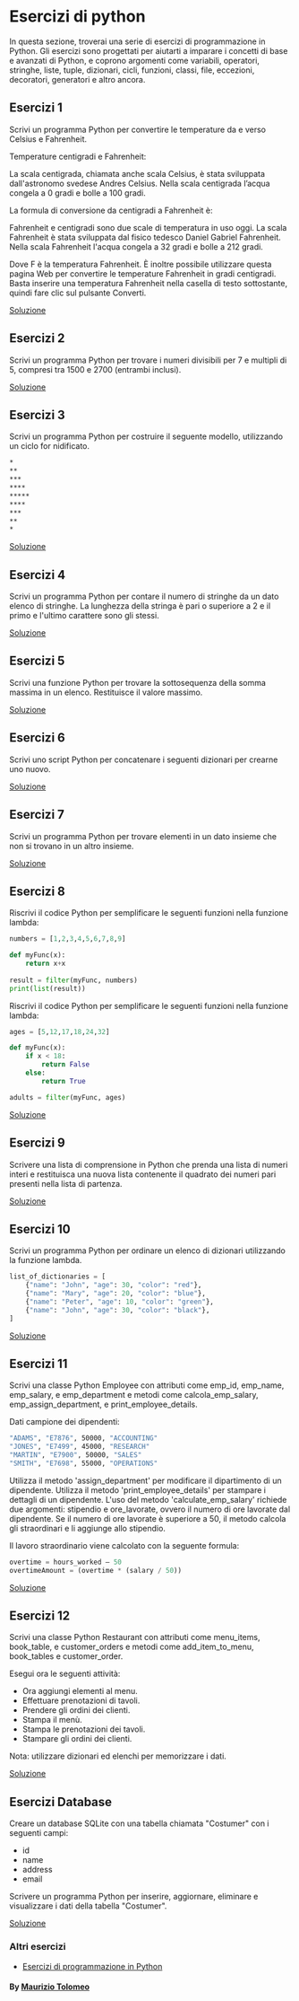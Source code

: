 # Esercizi di python

In questa sezione, troverai una serie di esercizi di programmazione in Python. Gli esercizi sono progettati per aiutarti a imparare i concetti di base e avanzati di Python, e coprono argomenti come variabili, operatori, stringhe, liste, tuple, dizionari, cicli, funzioni, classi, file, eccezioni, decoratori, generatori e altro ancora.

## Esercizi 1

Scrivi un programma Python per convertire le temperature da e verso Celsius e Fahrenheit.

Temperature centigradi e Fahrenheit:

La scala centigrada, chiamata anche scala Celsius, è stata sviluppata dall'astronomo svedese Andres Celsius. Nella scala centigrada l’acqua congela a 0 gradi e bolle a 100 gradi.

La formula di conversione da centigradi a Fahrenheit è:

Fahrenheit e centigradi sono due scale di temperatura in uso oggi. La scala Fahrenheit è stata sviluppata dal fisico tedesco Daniel Gabriel Fahrenheit. Nella scala Fahrenheit l'acqua congela a 32 gradi e bolle a 212 gradi.

Dove F è la temperatura Fahrenheit. È inoltre possibile utilizzare questa pagina Web per convertire le temperature Fahrenheit in gradi centigradi. Basta inserire una temperatura Fahrenheit nella casella di testo sottostante, quindi fare clic sul pulsante Converti.

[Soluzione](/esercizi/esercizio1.py)

## Esercizi 2

Scrivi un programma Python per trovare i numeri divisibili per 7 e multipli di 5, compresi tra 1500 e 2700 (entrambi inclusi).

[Soluzione](/esercizi/esercizio2.py)

## Esercizi 3

Scrivi un programma Python per costruire il seguente modello, utilizzando un ciclo for nidificato.

```bash
*
**
***
****
*****
****
***
**
*
```

[Soluzione](/esercizi/esercizio3.py)

## Esercizi 4

Scrivi un programma Python per contare il numero di stringhe da un dato elenco di stringhe. La lunghezza della stringa è pari o superiore a 2 e il primo e l'ultimo carattere sono gli stessi.

[Soluzione](/esercizi/esercizio4.py)

## Esercizi 5

Scrivi una funzione Python per trovare la sottosequenza della somma massima in un elenco. Restituisce il valore massimo.

[Soluzione](/esercizi/esercizio5.py)

## Esercizi 6

Scrivi uno script Python per concatenare i seguenti dizionari per crearne uno nuovo.

[Soluzione](/esercizi/esercizio6.py)

## Esercizi 7

Scrivi un programma Python per trovare elementi in un dato insieme che non si trovano in un altro insieme.

[Soluzione](/esercizi/esercizio7.py)

## Esercizi 8

Riscrivi il codice Python per semplificare le seguenti funzioni nella funzione lambda:

```python
numbers = [1,2,3,4,5,6,7,8,9]

def myFunc(x):
    return x+x
    
result = filter(myFunc, numbers)
print(list(result))
```

Riscrivi il codice Python per semplificare le seguenti funzioni nella funzione lambda:

```python
ages = [5,12,17,18,24,32]

def myFunc(x):
    if x < 18:
        return False
    else:
        return True

adults = filter(myFunc, ages)
```

[Soluzione](/esercizi/esercizio8.py)

## Esercizi 9

Scrivere una lista di comprensione in Python che prenda una lista di numeri interi e restituisca una nuova lista contenente il quadrato dei numeri pari presenti nella lista di partenza.

[Soluzione](/esercizi/esercizio9.py)

## Esercizi 10

Scrivi un programma Python per ordinare un elenco di dizionari utilizzando la funzione lambda.

```python
list_of_dictionaries = [
    {"name": "John", "age": 30, "color": "red"},
    {"name": "Mary", "age": 20, "color": "blue"},
    {"name": "Peter", "age": 10, "color": "green"},
    {"name": "John", "age": 30, "color": "black"},
]
```

[Soluzione](/esercizi/esercizio10.py)

## Esercizi 11

Scrivi una classe Python Employee con attributi come emp_id, emp_name, emp_salary,
e emp_department e metodi come calcola_emp_salary, emp_assign_department,
e print_employee_details.

Dati campione dei dipendenti:

```bash
"ADAMS", "E7876", 50000, "ACCOUNTING"
"JONES", "E7499", 45000, "RESEARCH"
"MARTIN", "E7900", 50000, "SALES"
"SMITH", "E7698", 55000, "OPERATIONS"
```

Utilizza il metodo 'assign_department' per modificare il dipartimento di un dipendente.
Utilizza il metodo 'print_employee_details' per stampare i dettagli di un dipendente.
L'uso del metodo 'calculate_emp_salary' richiede due argomenti: stipendio e ore_lavorate,
ovvero il numero di ore lavorate dal dipendente.
Se il numero di ore lavorate è superiore a 50, il metodo calcola gli straordinari e li aggiunge allo stipendio.

Il lavoro straordinario viene calcolato con la seguente formula:

```python
overtime = hours_worked – 50
overtimeAmount = (overtime * (salary / 50))
```

[Soluzione](/esercizi/esercizio11.py)

## Esercizi 12

Scrivi una classe Python Restaurant con attributi come menu_items, book_table,
e customer_orders e metodi come add_item_to_menu, book_tables e customer_order.

Esegui ora le seguenti attività:

- Ora aggiungi elementi al menu.
- Effettuare prenotazioni di tavoli.
- Prendere gli ordini dei clienti.
- Stampa il menù.
- Stampa le prenotazioni dei tavoli.
- Stampare gli ordini dei clienti.

Nota: utilizzare dizionari ed elenchi per memorizzare i dati.

[Soluzione](/esercizi/esercizio12.py)

## Esercizi Database

Creare un database SQLite con una tabella chiamata "Costumer" con i seguenti campi:

- id
- name
- address
- email

Scrivere un programma Python per inserire, aggiornare, eliminare e visualizzare i dati della tabella "Costumer".

[Soluzione](/esercizi/database.py)

### Altri esercizi

- [Esercizi di programmazione in Python](https://www.w3resource.com/python-exercises/)

#### By [Maurizio Tolomeo](https://github.com/moris88)
